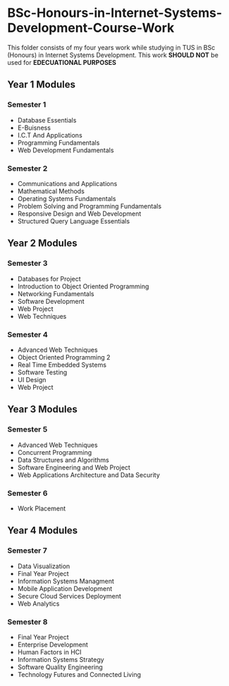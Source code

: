 # BSc-Honours-in-Internet-Systems-Development-Course-Work
This folder consists of my four years work while studying in TUS in BSc (Honours) in Internet Systems Development. This work **SHOULD NOT** be used for **EDECUATIONAL PURPOSES** 

## Year 1 Modules
### Semester 1
* Database Essentials
* E-Buisness
* I.C.T And Applications
* Programming Fundamentals
* Web Development Fundamentals

### Semester 2
* Communications and Applications
* Mathematical Methods
* Operating Systems Fundamentals
* Problem Solving and Programming Fundamentals
* Responsive Design and Web Development
* Structured Query Language Essentials


## Year 2 Modules
### Semester 3
* Databases for Project
* Introduction to Object Oriented Programming
* Networking Fundamentals
* Software Development
* Web Project
* Web Techniques

### Semester 4
* Advanced Web Techniques
* Object Oriented Programming 2
* Real Time Embedded Systems
* Software Testing
* UI Design
* Web Project


## Year 3 Modules
### Semester 5
* Advanced Web Techniques
* Concurrent Programming
* Data Structures and Algorithms
* Software Engineering and Web Project
* Web Applications Architecture and Data Security

### Semester 6
* Work Placement


## Year 4 Modules
### Semester 7
* Data Visualization
* Final Year Project
* Information Systems Managment
* Mobile Application Development
* Secure Cloud Services Deployment
* Web Analytics

### Semester 8
* Final Year Project
* Enterprise Development
* Human Factors in HCI
* Information Systems Strategy
* Software Quality Engineering
* Technology Futures and Connected Living
